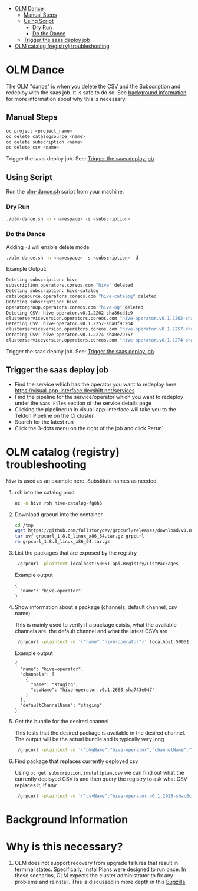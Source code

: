 - [OLM Dance](#olm-dance)
  - [Manual Steps](#manual-steps)
  - [Using Script](#using-script)
    - [Dry Run](#dry-run)
    - [Do the Dance](#do-the-dance)
  - [Trigger the saas deploy job](#trigger-the-saas-deploy-job)
- [OLM catalog (registry) troubleshooting](#olm-catalog-registry-troubleshooting)

# OLM Dance

The OLM "dance" is when you delete the CSV and the Subscription and redeploy with the saas job. It is safe to do so. See [background information](#background-information) for more information about why this is necessary.

## Manual Steps

```sh
oc project <project_name>
oc delete catalogsource <name>
oc delete subscription <name>
oc delete csv <name>
```

Trigger the saas deploy job. See: [Trigger the saas deploy job](#trigger-the-saas-deploy-job)

## Using Script

Run the [olm-dance.sh](olm-dance.sh) script from your machine.

### Dry Run

```sh
./olm-dance.sh -n <namespace> -s <subscription>
```

### Do the Dance

Adding `-d` will enable delete mode

```sh
./olm-dance.sh -n <namespace> -s <subscription> -d
```

Example Output:

```sh
Deteting subscription: hive
subscription.operators.coreos.com "hive" deleted
Deteting subscription: hive-catalog
catalogsource.operators.coreos.com "hive-catalog" deleted
Deteting subscription: hive
operatorgroup.operators.coreos.com "hive-og" deleted
Deteting CSV: hive-operator.v0.1.2202-sha86cd1c9
clusterserviceversion.operators.coreos.com "hive-operator.v0.1.2202-sha86cd1c9" deleted
Deteting CSV: hive-operator.v0.1.2257-sha0f9c2b4
clusterserviceversion.operators.coreos.com "hive-operator.v0.1.2257-sha0f9c2b4" deleted
Deteting CSV: hive-operator.v0.1.2274-sha0e29757
clusterserviceversion.operators.coreos.com "hive-operator.v0.1.2274-sha0e29757" deleted
```

Trigger the saas deploy job. See: [Trigger the saas deploy job](#trigger-the-saas-deploy-job)

## Trigger the saas deploy job

- Find the service which has the operator you want to redeploy here https://visual-app-interface.devshift.net/services
- Find the pipeline for the service/operator which you want to redeploy under the `Saas Files` section of the service details page
- Clicking the pipelinerun in visual-app-interface will take you to the Tekton Pipeline on the CI cluster
- Search for the latest run
- Click the 3-dots menu on the right of the job and click  ̀Rerun`

# OLM catalog (registry) troubleshooting

̀`hive` is used as an example here. Substitute names as needed.

1. rsh into the catalog prod

    ```sh
    oc -n hive rsh hive-catalog-fg8h6
    ```

1. Download grpcurl into the container

    ```sh
    cd /tmp
    wget https://github.com/fullstorydev/grpcurl/releases/download/v1.8.0/grpcurl_1.8.0_linux_x86_64.tar.gz
    tar xvf grpcurl_1.8.0_linux_x86_64.tar.gz grpcurl
    rm grpcurl_1.8.0_linux_x86_64.tar.gz
    ```

1. List the packages that are exposed by the registry

    ```sh
    ./grpcurl -plaintext localhost:50051 api.Registry/ListPackages
    ```

    Example output
    ```
    {
      "name": "hive-operator"
    }
    ```

1. Show information about a package (channels, default channel, csv name)

    This is mainly used to verify if a package exists, what the available channels are, the default channel and what the latest CSVs are

    ```sh
    ./grpcurl -plaintext -d '{"name":"hive-operator"}' localhost:50051 api.Registry/GetPackage
    ```

    Example output
    ```
    {
      "name": "hive-operator",
      "channels": [
        {
          "name": "staging",
          "csvName": "hive-operator.v0.1.2660-sha743e047"
        }
      ],
      "defaultChannelName": "staging"
    }
    ```


1. Get the bundle for the desired channel

    This tests that the desired package is available in the desired channel. The output will be the actual bundle and is typically very long 

    ```sh
    ./grpcurl -plaintext -d '{"pkgName":"hive-operator","channelName":"staging"}' localhost:50051 api.Registry/GetBundleForChannel
    ```

1. Find package that replaces currently deployed csv

    Using `oc get subscription,installplan,csv` we can find out what the currently deployed CSV is and then query the registry to ask what CSV replaces it, if any

    ```sh
    ./grpcurl -plaintext -d '{"csvName":"hive-operator.v0.1.2928-shac6ca3dd","pkgName":"hive-operator","channelName":"production"}' localhost:50051 api.Registry/GetBundleThatReplaces
    ```

# Background Information

# Why is this necessary?

1. OLM does not support recovery from upgrade failures that result in terminal states. Specifically, InstallPlans were designed to run once. In these scenarios, OLM expects the cluster administrator to fix any problems and reinstall. This is discussed in more depth in this [Bugzilla](https://bugzilla.redhat.com/show_bug.cgi?id=2006773).
